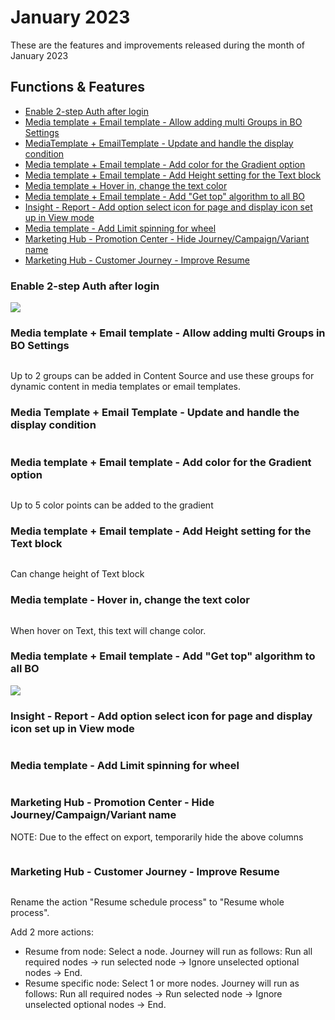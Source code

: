 # January 2023

These are the features and improvements released during the month of January 2023

## Functions & Features

* [Enable 2-step Auth after login](january-2023.md#enable-2-step-auth-after-login)
* [Media template + Email template - Allow adding multi Groups in BO Settings](january-2023.md#media-template-+-email-template-allow-adding-multi-groups-in-bo-settings)
* [MediaTemplate + EmailTemplate - Update and handle the display condition](january-2023.md#mediatemplate-+-emailtemplate-update-and-handle-the-display-condition)
* [Media template + Email template - Add color for the Gradient option](january-2023.md#media-template-+-email-template-add-color-for-the-gradient-option)
* [Media template + Email template - Add Height setting for the Text block](january-2023.md#media-template-+-email-template-add-height-setting-for-the-text-block)
* [Media template + Hover in, change the text color](january-2023.md#media-template-hover-in-change-the-text-color)
* [Media template + Email template - Add "Get top" algorithm to all BO](january-2023.md#media-template-+-email-template-add-get-top-algorithm-to-all-bo)
* [Insight - Report - Add option select icon for page and display icon set up in View mode](january-2023.md#insight-report-add-option-select-icon-for-page-and-display-icon-set-up-in-view-mode)
* [Media template - Add Limit spinning for wheel](january-2023.md#media-template-add-limit-spinning-for-wheel)
* [Marketing Hub - Promotion Center - Hide Journey/Campaign/Variant name](january-2023.md#marketing-hub-promotion-center-hide-journey-campaign-variant-name)
* [Marketing Hub - Customer Journey - Improve Resume](january-2023.md#marketing-hub-customer-journey-improve-resume)

### Enable 2-step Auth after login

![](<../../../.gitbook/assets/image (2336).png>)

### Media template + Email template - Allow adding multi Groups in BO Settings

<figure><img src="../../../.gitbook/assets/image (1322).png" alt=""><figcaption></figcaption></figure>

Up to 2 groups can be added in Content Source and use these groups for dynamic content in media templates or email templates.

### Media Template + Email Template - Update and handle the display condition

<figure><img src="../../../.gitbook/assets/image (2170).png" alt=""><figcaption></figcaption></figure>

### Media template + Email template - Add color for the Gradient option

<figure><img src="../../../.gitbook/assets/image (1309).png" alt=""><figcaption></figcaption></figure>

Up to 5 color points can be added to the gradient

### Media template + Email template - Add Height setting for the Text block

<figure><img src="../../../.gitbook/assets/image (869).png" alt=""><figcaption></figcaption></figure>

Can change height of Text block

### Media template - Hover in, change the text color

<figure><img src="../../../.gitbook/assets/image (1268).png" alt=""><figcaption></figcaption></figure>

When hover on Text, this text will change color.

### Media template + Email template - Add "Get top" algorithm to all BO

![](<../../../.gitbook/assets/image (2384).png>)

### Insight - Report - Add option select icon for page and display icon set up in View mode

<figure><img src="../../../.gitbook/assets/image (1316).png" alt=""><figcaption></figcaption></figure>

### Media template - Add Limit spinning for wheel

<figure><img src="../../../.gitbook/assets/image (1410).png" alt=""><figcaption></figcaption></figure>

### Marketing Hub - Promotion Center - Hide Journey/Campaign/Variant name

NOTE: Due to the effect on export, temporarily hide the above columns

<figure><img src="../../../.gitbook/assets/image (693).png" alt=""><figcaption></figcaption></figure>

### Marketing Hub - Customer Journey - Improve Resume

<figure><img src="../../../.gitbook/assets/image (1218).png" alt=""><figcaption></figcaption></figure>

Rename the action "Resume schedule process" to "Resume whole process".&#x20;

Add 2 more actions:&#x20;

* Resume from node: Select a node. Journey will run as follows: Run all required nodes → run selected node → Ignore unselected optional nodes → End.&#x20;
* Resume specific node: Select 1 or more nodes. Journey will run as follows: Run all required nodes → Run selected node → Ignore unselected optional nodes → End.
